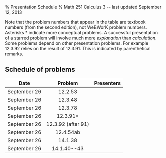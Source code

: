 % Presentation Schedule
% Math 251 Calculus 3 -- last updated September 12, 2013

Note that the problem numbers that appear in the table are textbook numbers
(from the second edition), not WeBWorK problem numbers. Asterisks * indicate
more conceptual problems. A successful presentation of a starred problem will
involve much more *explanation* than *calculation*. Some problems depend on
other presentation problems. For example 12.3.92 relies on the result of
12.3.91. This is indicated by parenthetical remarks.

## Schedule of problems

|      Date       | Problem                              |                Presenters               |
|:---------------:|:------------------------------------:|:----------------------------------------|
| September 26    | 12.2.53                              |                                         |
| September 26    | 12.3.48                              |                                         |
| September 26    | 12.3.78                              |                                         |
| September 26    | 12.3.91*                             |                                         |
| September 26    | 12.3.92 (after 91)                   |                                         |
| September 26    | 12.4.54ab                            |                                         |
| September 26    | 14.1.38                              |                                         |
| September 26    | 14.1.40--43                          |                                         |

<!-- | 27 September    | 11.1.83                              |  Somebody                               | -->
<!-- |                 | 11.1.87                              |                                         | -->
<!-- |                 | 11.2.25                              |                                         | -->
<!-- |                 | 11.2.31                              |                                         | -->
<!-- |                 | 11.2.32                              |                                         | -->
<!-- |                 | 11.3.39                              |                                         | -->
<!-- |                 | 11.3.49+53<sup>*</sup>               |                                         | -->
<!-- |                 | 12.5.55                              |                                         | -->
<!-- |                 | 12.5.56<sup>*</sup>                  |                                         | -->
<!-- |                 | 12.5.60 (after 56)                   |                                         | -->
<!-- |                 | 12.5.61                              |                                         | -->
<!-- |                 | 13.2.63<sup>*</sup>                  |                                         | -->
<!-- |                 | 13.2.68                              |                                         | -->
<!-- |                 | 13.3.15ac                            |                                         | -->
<!-- |                 | 13.3.29                              |                                         | -->
<!-- |                 | 13.3.32                              |                                         | -->
<!-- |                 | 13.4.22                              |                                         | -->
<!-- |                 | 13.4.23                              |                                         | -->
<!-- |                 | 13.4.24                              |                                         | -->
<!-- |                 | 13.4.28<sup>*</sup>                  |                                         | -->
<!-- |                 | 13.4.34                              |                                         | -->
<!-- |                 | 13.4.42                              |                                         | -->
<!-- |                 | 13.4.70<sup>*</sup>                  |                                         | -->
<!-- |                 | 13.4.71<sup>*</sup> (after 70)       |                                         | -->
<!-- |                 | 13.5.24                              |                                         | -->
<!-- |                 | 13.5.52                              |                                         | -->
<!-- |                 | 13.5.53                              |                                         | -->
<!-- |                 | 14.2.31                              |                                         | -->
<!-- |                 | 14.2.32                              |                                         | -->
<!-- |                 | 14.2.33<sup>*</sup>                  |                                         | -->
<!-- |                 | 14.2.35                              |                                         | -->
<!-- |                 | 14.3.53<sup>*</sup>                  |                                         | -->
<!-- |                 | 14.3.63                              |                                         | -->
<!-- |                 | 14.3.64                              |                                         | -->
<!-- |                 | 14.3.74<sup>*</sup>                  |                                         | -->
<!-- |                 | 14.3.79cd, 14.3.80<sup>*</sup>       |                                         | -->
<!-- |                 | 14.3.84<sup>*</sup>                  |                                         | -->
<!-- |                 | 14.4.37                              |                                         | -->
<!-- |                 | 14.4.39                              |                                         | -->
<!-- |                 | 14.4.45                              |                                         | -->
<!-- |                 | 14.5.50,52,53                        |                                         | -->
<!-- |                 | 14.5.54,55                           |                                         | -->
<!-- |                 | 14.5.60<sup>*</sup>                  |                                         | -->
<!-- |                 | 14.5.67<sup>*</sup>                  |                                         | -->
<!-- |                 | 14.5.68<sup>*</sup>                  |                                         | -->
<!-- |                 | 14.5.72<sup>*</sup>                  |                                         | -->
<!-- |                 | 14.7.24                              |                                         | -->
<!-- |                 | 14.7.28                              |                                         | -->
<!-- |                 | 14.7.33                              |                                         | -->
<!-- |                 | 14.7.37                              |                                         | -->
<!-- |                 | 14.7.49                              |                                         | -->
<!-- |                 | 14.8.17                              |                                         | -->
<!-- |                 | 14.8.19                              |                                         | -->
<!-- |                 | 14.8.2                               |                                         | -->
<!-- |                 | 14.8.28                              |                                         | -->
<!-- |                 | 14.8.36                              |                                         | -->
<!-- |                 | 14.8.37                              |                                         | -->
<!-- |                 | 15.1.12                              |                                         | -->
<!-- |                 | 15.1.44                              |                                         | -->
<!-- |                 | 15.1.45                              |                                         | -->
<!-- |                 | 15.1.46                              |                                         | -->
<!-- |                 | 15.1.47                              |                                         | -->
<!-- |                 | 15.1.48                              |                                         | -->
<!-- |                 | 15.2.26                              |                                         | -->
<!-- |                 | 15.2.28                              |                                         | -->
<!-- |                 | 15.2.59                              |                                         | -->
<!-- |                 | 15.2.60                              |                                         | -->
<!-- |                 | 15.3.24                              |                                         | -->
<!-- |                 | 15.3.26                              |                                         | -->
<!-- |                 | 15.3.28                              |                                         | -->

